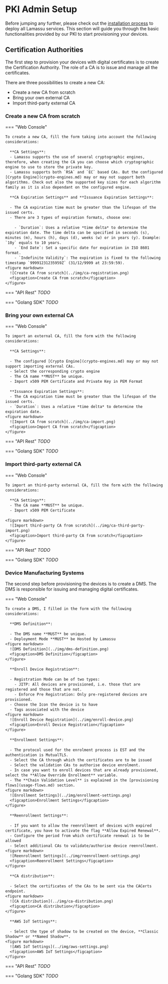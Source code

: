 # PKI Admin Setup

Before jumping any further, please check out the [installation process](/setup)
to deploy all Lamassu services. This section will guide you through the basic
functionalities provided by our PKI to start provisioning your devices.

## Certification Authorities

The first step to provision your devices with digital certificates is to create
the Certification Authority. The role of a CA is to issue and manage all the
certificates.

There are three possibilities to create a new CA:

  - Create a new CA from scratch
  - Bring your own external CA
  - Import third-party external CA

### Create a new CA from scratch
=== "Web Console"

    To create a new CA, fill the form taking into account the following considerations:

      **CA Settings**:
      - Lamassu supports the use of several cryptographic engines, therefore, when creating the CA you can choose which cryptographic engine to use to store the private key.
      - Lamassu supports both `RSA` and `EC` based CAs. But the configured [Crypto Engine](crypto-engines.md) may or may not support both algorithms. Check out also the supported key sizes for each algorithm family as it is also dependant on the configured engine.

      **CA Expiration Settings** and **Issuance Expiration Settings**:

      - The CA expiration time must be greater than the lifespan of the issued certs.
      - There are 3 types of expiration formats, choose one:

        - `Duration`: Uses a relative *time delta* to determine the expiration date. The time delta can be specified in seconds (s), minutes (m), hours (h), days (d), weeks (w) or in years (y). Example: `10y` equals to 10 years. 
        - `End Date`: Set a specific date for expiration in ISO 8601 format.
        - `Indefinite Validity`: The expiration is fixed to the following timestamp `99991231235959Z` (31/12/9999 at 23:59:59).
    <figure markdown>
      ![Create CA from scratch](../img/ca-registration.png)
      <figcaption>Create CA from scratch</figcaption>
    </figure>



=== "API Rest"
    *TODO*

=== "Golang SDK"
    *TODO*

### Bring your own external CA

=== "Web Console"

    To import an external CA, fill the form with the following considerations:

      **CA Settings**:

      - The configured [Crypto Engine](crypto-engines.md) may or may not support importing external CAs.
      - Select the corresponding crypto engine
      - The CA name **MUST** be unique.
      - Import x509 PEM Certificate and Private Key in PEM Format

      **Issuance Expiration Settings**:
      - The CA expiration time must be greater than the lifespan of the issued certs.
      - `Duration`: Uses a relative *time delta* to determine the expiration date.
    <figure markdown>
      ![Import CA from scratch](../img/ca-import.png)
      <figcaption>Import CA from scratch</figcaption>
    </figure>
=== "API Rest"
    *TODO*

=== "Golang SDK"
    *TODO*


### Import third-party external CA

=== "Web Console"

    To import an third-party external CA, fill the form with the following considerations:

      **CA Settings**:
      - The CA name **MUST** be unique.
      - Import x509 PEM Certificate

    <figure markdown>
      ![Import third-party CA from scratch](../img/ca-third-party-import.png)
      <figcaption>Import third-party CA from scratch</figcaption>
    </figure>
=== "API Rest"
    *TODO*

=== "Golang SDK"
    *TODO*

### Device Manufacturing Systems

The second step before provisioning the devices is to create a DMS. The DMS is responsible for issuing and managing digital certificates.

=== "Web Console"

    To create a DMS, I filled in the form with the following considerations:

      **DMS Definition**:

      - The DMS name **MUST** be unique.
      - Deployment Mode **MUST** be Hosted by Lamassu
    <figure markdown>
      ![DMS Definition](../img/dms-definition.png)
      <figcaption>DMS Definition</figcaption>
    </figure>

      **Enroll Device Registration**:

      - Registration Mode can be of two types:
        - JITP: All devices are provisioned, i.e. those that are registered and those that are not.
        - Enforce Pre Registration: Only pre-registered devices are provisioned.
      - Choose the Icon the device is to have
      - Tags associated with the device
    <figure markdown>
      ![Enroll Device Registration](../img/enroll-device.png)
      <figcaption>Enroll Device Registration</figcaption>
    </figure>

      **Enrollment Settings**:

      - The protocol used for the enrolment process is EST and the authentication is MutualTLS.
      - Select the CA through which the certificates are to be issued
      - Select the validation CAs to authorise device enrolment.
      - In case you want to enroll devices that are already provisioned, select the **Allow Override Enrollment** variable.
      - The **Chain Validation Level** is explained in the [provisioning flows](usage-flows.md) section.
    <figure markdown>
      ![Enrollment Settings](../img/enrollment-settings.png)
      <figcaption>Enrollment Settings</figcaption>
    </figure>

      **Reenrollment Settings**:

      - If you want to allow the reenrollment of devices with expired certificate, you have to activate the flag **Allow Expired Renewal**.
      - Configure the period from which certificate renewal is to be allowed
      - Select additional CAs to validate/authorise device reenrollment.
    <figure markdown>
      ![Reenrollment Settings](../img/reenrollment-settings.png)
      <figcaption>Reenrollment Settings</figcaption>
    </figure>

      **CA distribution**:

      - Select the certificates of the CAs to be sent via the CACerts endpoint.
    <figure markdown>
      ![CA distribution](../img/ca-distribution.png)
      <figcaption>CA distribution</figcaption>
    </figure>

      **AWS IoT Settings**:

      - Select the type of shadow to be created on the device, **Classic Shadow** or **Named Shadow**.
    <figure markdown>
      ![AWS IoT Settings](../img/aws-settings.png)
      <figcaption>AWS IoT Settings</figcaption>
    </figure>

=== "API Rest"
    *TODO*

=== "Golang SDK"
    *TODO*